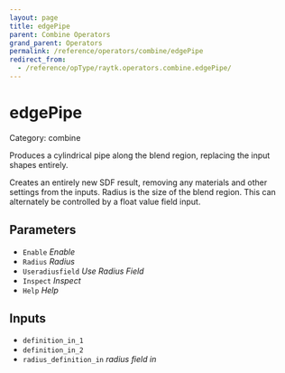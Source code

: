 ```yaml
---
layout: page
title: edgePipe
parent: Combine Operators
grand_parent: Operators
permalink: /reference/operators/combine/edgePipe
redirect_from:
  - /reference/opType/raytk.operators.combine.edgePipe/
---
```


# edgePipe

Category: combine



Produces a cylindrical pipe along the blend region, replacing the input shapes entirely.

Creates an entirely new SDF result, removing any materials and other settings from the inputs.
Radius is the size of the blend region. This can alternately be controlled by a float value field input.

## Parameters

* `Enable` *Enable*
* `Radius` *Radius*
* `Useradiusfield` *Use Radius Field*
* `Inspect` *Inspect*
* `Help` *Help*

## Inputs

* `definition_in_1`
* `definition_in_2`
* `radius_definition_in` *radius field in*